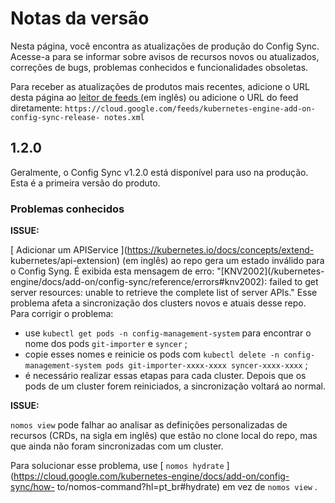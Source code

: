 #  Notas da versão

Nesta página, você encontra as atualizações de produção do Config Sync.
Acesse-a para se informar sobre avisos de recursos novos ou atualizados,
correções de bugs, problemas conhecidos e funcionalidades obsoletas.

Para receber as atualizações de produtos mais recentes, adicione o URL desta
página ao [ leitor de feeds
](https://wikipedia.org/wiki/Comparison_of_feed_aggregators) (em inglês) ou
adicione o URL do feed diretamente: `
https://cloud.google.com/feeds/kubernetes-engine-add-on-config-sync-release-
notes.xml `

##  1.2.0

Geralmente, o Config Sync v1.2.0 está disponível para uso na produção. Esta é
a primeira versão do produto.

###  Problemas conhecidos

**ISSUE:**

[ Adicionar um APIService ](https://kubernetes.io/docs/concepts/extend-
kubernetes/api-extension) (em inglês) ao repo gera um estado inválido para o
Config Syng. É exibida esta mensagem de erro: "[KNV2002](/kubernetes-
engine/docs/add-on/config-sync/reference/errors#knv2002): failed to get server
resources: unable to retrieve the complete list of server APIs." Esse problema
afeta a sincronização dos clusters novos e atuais desse repo. Para corrigir o
problema:

* use ` kubectl get pods -n config-management-system ` para encontrar o nome dos pods ` git-importer ` e ` syncer ` ; 
* copie esses nomes e reinicie os pods com ` kubectl delete -n config-management-system pods git-importer-xxxx-xxxx syncer-xxxx-xxxx ` ; 
* é necessário realizar essas etapas para cada cluster. 
Depois que os pods de um cluster forem reiniciados, a sincronização voltará ao
normal.

**ISSUE:**

` nomos view ` pode falhar ao analisar as definições personalizadas de
recursos (CRDs, na sigla em inglês) que estão no clone local do repo, mas que
ainda não foram sincronizadas com um cluster.

Para solucionar esse problema, use [ ` nomos hydrate `
](https://cloud.google.com/kubernetes-engine/docs/add-on/config-sync/how-
to/nomos-command?hl=pt_br#hydrate) em vez de ` nomos view ` .

